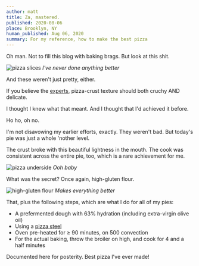 ```yaml
---
author: matt
title: Za, mastered.
published: 2020-08-06
place: Brooklyn, NY
human_published: Aug 06, 2020
summary: For my reference, how to make the best pizza
---
```


Oh man. Not to fill this blog with baking brags. But look at this shit.

![pizza slices](/images/pizza-cut.jpeg)
_I've never done anything better_

And these weren't just pretty, either.

If you believe the [experts](https://www.amazon.com/Elements-Pizza-Unlocking-Secrets-World-Class/dp/160774838X), pizza-crust texture should both cruchy AND delicate.

I thought I knew what that meant. And I thought that I'd achieved it before.

Ho ho, oh no.

I'm not disavowing my earlier efforts, exactly. They weren't bad. But today's pie was just a whole 'nother level.

The crust broke with this beautiful lightness in the mouth. The cook was consistent across the entire pie, too, which is a rare achievement for me.

![pizza underside](/images/pizza-undercook.jpeg)
_Ooh baby_

What was the secret? Once again, high-gluten flour.

![high-gluten flour](/images/kahgf.jpg)
_Makes everything better_

That, plus the following steps, which are what I do for all of my pies:

- A prefermented dough with 63% hydration (including extra-virgin olive oil)
- Using a [pizza steel](https://www.amazon.com/Artisan-Steel-Performance-Pizza-14-25/dp/B0765P2477/ref=sr_1_7?dchild=1&keywords=pizza+steel&qid=1596716653&sr=8-7)
- Oven pre-heated for ≥ 90 minutes, on 500 convection
- For the actual baking, throw the broiler on high, and cook for 4 and a half minutes

Documented here for posterity. Best pizza I've ever made!
